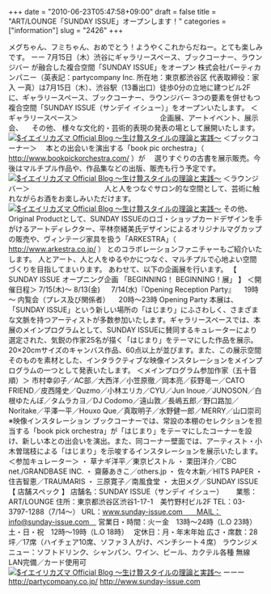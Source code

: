 +++
date = "2010-06-23T05:47:58+09:00"
draft = false
title = "ART/LOUNGE「SUNDAY ISSUE」オープンします！"
categories = ["information"]
slug = "2426"
+++

メグちゃん、フミちゃん、おめでとう！ようやくこれからだねー。とても楽しみです。
ーー
7月15日（木）渋谷にギャラリースペース、ブックコーナー、ラウンジバー が融合した複合空間「SUNDAY ISSUE」をオープン
株式会社パーティカンパニー（英表記：partycompany Inc. 所在地：東京都渋谷区 代表取締役：家入 一真）は7月15日（木）、渋谷駅（13番出口）徒歩0分の立地に建つビル2Fに、ギャラリースペース、ブックコーナー、ラウンジバー 3つの要素を併せもつ複合空間「SUNDAY ISSUE（サンデイ イシュー）」をオープンいたします。
＜ギャラリースペース＞ 　　　　　　　　　　
　企画展、アートイベント、展示会、
　その他、 様々な文化的・芸術的表現の発表の場として展開いたします。
<a href="/images/ameblo/blog_import_4f7a39578d855.jpg"><img src="/images/ameblo/blog_import_4f7a39578d855.jpg"  alt="$イエイリカズマ Official Blog ～生け贄スタイルの理論と実践～" border="0" /></a>
＜ブックコーナー＞
　本との出会いを演出する「book pic orchestra」（ http://www.bookpickorchestra.com/ ）が
　選りすぐりの古書を展示販売。今後はマルチプル作品や、作品集などの出版、販売も行う予定です。
<a href="/images/ameblo/blog_import_4f7a3957f3750.jpg"><img src="/images/ameblo/blog_import_4f7a3957f3750.jpg"  alt="$イエイリカズマ Official Blog ～生け贄スタイルの理論と実践～" border="0" /></a>
＜ラウンジバー＞ 　　　　　　　　　
　人と人をつなぐサロン的な空間として、芸術に触れながらお酒をお楽しみいただけます。
<a href="/images/ameblo/blog_import_4f7a39584a7b6.jpg"><img src="/images/ameblo/blog_import_4f7a39584a7b6.jpg"  alt="$イエイリカズマ Official Blog ～生け贄スタイルの理論と実践～" border="0" /></a>
その他、Original Productとして、SUNDAY ISSUEのロゴ・ショップカードデザインを手がけるアートディレクター、平林奈緒美氏デザインによるオリジナルマグカップの販売や、ヴィンテージ家具を扱う「ARKESTRA」（ http://www.arkestra.co.jp/ ） とのコラボレーションファニチャーもご紹介いたします。
人とアート、人と人をゆるやかにつなぐ、マルチプルで心地よい空間づくりを目指してまいります。
あわせて、以下の企画展を行います。
【 SUNDAY ISSUE オープニング企画 「BEGINNING！ BEGINNING！展」 】
＜開催日程＞
7/15(木)～ 8/13(金) 　
7/14(水)『Opening Reception Party』
　19時～	 内覧会（プレス及び関係者）
　20時～23時	Opening Party
本展は、「SUNDAY ISSUE」という新しい場所の「はじまり」にふさわしく、さまざまな文脈を持つアーティストが多数参加いたします。ギャラリースペースでは、本展のメインプログラムとして、SUNDAY ISSUEに賛同するキュレーターにより選定された、気鋭の作家25名が描く「はじまり」をテーマにした作品を展示。 20×20cmサイズのキャンバス作品、60点以上が並びます。また、この展示空間そのものを素材とした、インタラクティブな映像インスタレーションをメインプログラムの一つとして発表いたします。
＜メインプログラム参加作家（五十音順）＞
市村幸卯子／AC部／大西洋／小笠原徹／岡本亮／荻野竜一／CATO FRIEND／皮西隆史／Quzmo／小林エリカ／CYU／Jun Inoue／JUNOSON／白根ゆたんぽ／タムラカヨ／DJ Codomo／遠山敦／長嶋五郎／野口路加／Noritake／平澤一平／Houxo Que／真取明子／水野健一郎／MERRY／山口崇司 ※映像インスタレーション
ブックコーナーでは、常設の本棚のセレクションを担当する「book pick orchestra」が「はじまり」をテーマにしたコーナーを設け、新しい本との出会いを演出。また、同コーナー壁面では、アーティスト・小木曽瑞枝による「はじまり」を示唆するインスタレーションを展示いたします。
＜参加キュレーター＞
・ 草ナギ洋平／東京ピストル
・ 栗田洋介／CBC net./GRANDBASE INC.
・ 齋藤あきこ／others.jp
・ 佐々木新／HITS PAPER
・ 住吉智恵／TRAUMARIS
・ 三原寛子／南風食堂
・ 太田メグ／SUNDAY ISSUE
【 店舗スペック 】
店舗名：SUNDAY ISSUE（サンデイ イシュー）　　
業態：ART/LOUNGE
住所：東京都渋谷区渋谷1-17-1　美竹野村ビル2F
TEL：03-3797-1288（7/14～）
URL：www.sunday-issue.com　　MAIL：info@sunday-issue.com　
営業日・時間：火ー金　13時～24時（L.O 23時）　土・日・祝　12時～19時（L.O 18時）　
定休日：月・年末年始
広さ・席数：28坪／17席（ハイチェア10席、ソファ３人がけ、ベンチシート４席）
ラウンジメニュー：ソフトドリンク、シャンパン、ワイン、ビール、カクテル各種
無線LAN完備／カード使用可
<a href="/images/ameblo/blog_import_4f7a3958d6b4b.jpg"><img src="/images/ameblo/blog_import_4f7a3958d6b4b.jpg"  alt="$イエイリカズマ Official Blog ～生け贄スタイルの理論と実践～" border="0" /></a>
ーーー
<a href="http://partycompany.co.jp/" target="_blank">http://partycompany.co.jp/</a>
<a href="www.sunday-issue.com" target="_blank">http://www.sunday-issue.com</a>

